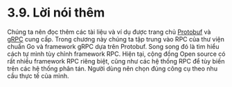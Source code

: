 # 3.9. Lời nói thêm

Chúng ta nên đọc thêm các tài liệu và ví dụ được trang chủ [Protobuf](https://developers.google.com/protocol-buffers/) và [gRPC](https://grpc.io/) cung cấp. Trong chương này chúng ta tập trung vào RPC của thư viện chuẩn Go và framework gRPC dựa trên Protobuf. Song song đó là tìm hiểu cách tự mình tùy chỉnh framework RPC. Hiện tại, cộng đồng Open source có rất nhiều framework RPC riêng biệt, cũng như các hệ thống RPC để tùy biến trên các hệ thống phân tán. Người dùng nên chọn đúng công cụ theo nhu cầu thực tế của mình.
